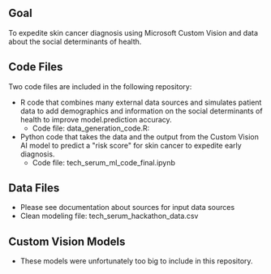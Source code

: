 ## Goal
To expedite skin cancer diagnosis using Microsoft Custom Vision and data about the social determinants of health.

## Code Files
Two code files are included in the following repository:
- R code that combines many external data sources and simulates patient data to add demographics and information on the social determinants of health to improve model.prediction accuracy.
    - Code file: data_generation_code.R: 
- Python code that takes the data and the output from the Custom Vision AI model to predict a "risk score" for skin cancer to expedite early diagnosis.
    - Code file: tech_serum_ml_code_final.ipynb

## Data Files
- Please see documentation about sources for input data sources
- Clean modeling file: tech_serum_hackathon_data.csv

## Custom Vision Models
- These models were unfortunately too big to include in this repository.
